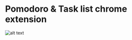# Pomodoro & Task list chrome extension

![alt text](https://github.com/thatsBruno/pomodoro-list/icon.png)